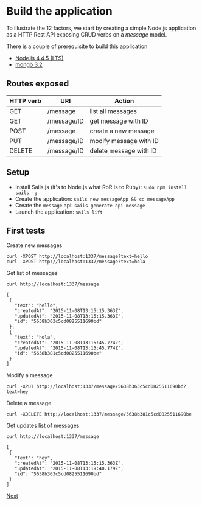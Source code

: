 # Build the application

To illustrate the 12 factors, we start by creating a simple Node.js application as a HTTP Rest API exposing CRUD verbs on a _message_ model.

There is a couple of prerequisite to build this application

- [Node.js 4.4.5 (LTS)](https://nodejs.org/en/)
- [mongo 3.2](https://docs.mongodb.org/manual/installation/)

## Routes exposed

| HTTP verb | URI         | Action                 |
| --------- | ----------- | ---------------------- |
| GET       | /message    | list all messages      |
| GET       | /message/ID | get message with ID    |
| POST      | /message    | create a new message   |
| PUT       | /message/ID | modify message with ID |
| DELETE    | /message/ID | delete message with ID |

## Setup

- Install Sails.js (it's to Node.js what RoR is to Ruby): `sudo npm install sails -g`
- Create the application: `sails new messageApp && cd messageApp`
- Create the `message` api: `sails generate api message`
- Launch the application: `sails lift`

## First tests

Create new messages

```
curl -XPOST http://localhost:1337/message?text=hello
curl -XPOST http://localhost:1337/message?text=hola
```

Get list of messages

```
curl http://localhost:1337/message

[
 {
   "text": "hello",
   "createdAt": "2015-11-08T13:15:15.363Z",
   "updatedAt": "2015-11-08T13:15:15.363Z",
   "id": "5638b363c5cd0825511690bd"
 },
 {
   "text": "hola",
   "createdAt": "2015-11-08T13:15:45.774Z",
   "updatedAt": "2015-11-08T13:15:45.774Z",
   "id": "5638b381c5cd0825511690be"
 }
]
```

Modify a message

```
curl -XPUT http://localhost:1337/message/5638b363c5cd0825511690bd?text=hey
```

Delete a message

```
curl -XDELETE http://localhost:1337/message/5638b381c5cd0825511690be
```

Get updates list of messages

```
curl http://localhost:1337/message

[
 {
   "text": "hey",
   "createdAt": "2015-11-08T13:15:15.363Z",
   "updatedAt": "2015-11-08T13:19:40.179Z",
   "id": "5638b363c5cd0825511690bd"
 }
]
```

[Next](01_codebase.md)
